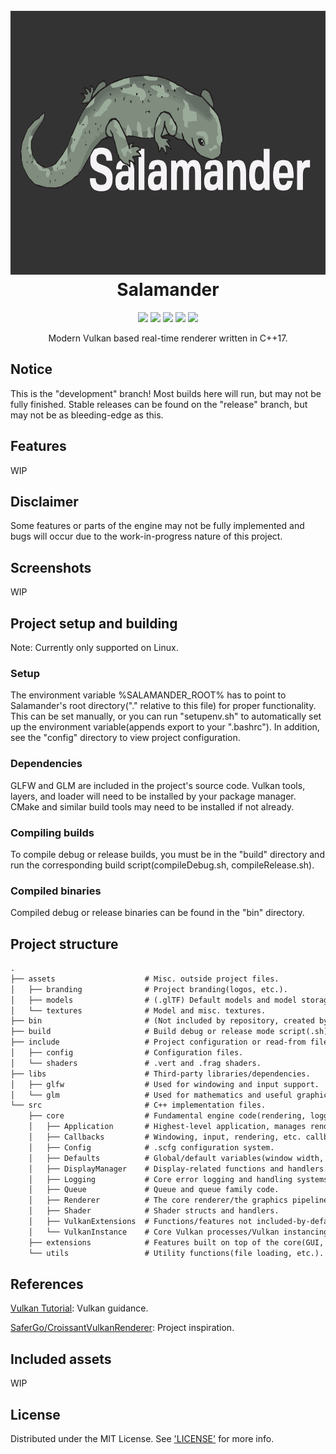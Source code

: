 <h1 align="center">
    <br>
    <img src="https://github.com/ljmrt/salamander/blob/ee50dac4b6d9a2d4f5200d80055a1c4f4d843450/assets/branding/logo3000x1688.png" alt="Salamander" width="750" height="422">
    <br>
    Salamander
    <br>
</h1>
<p align="center">
    <img src="https://img.shields.io/static/v1?label=release-version&message=1.0.3&color=green">
    <img src="https://img.shields.io/static/v1?label=build-version&message=1.0.3&color=green">
    <img src="https://img.shields.io/static/v1?label=language&message=C%2B%2B17&color=green">
    <img src="https://img.shields.io/static/v1?label=platform&message=Linux&color=green">
    <img src="https://img.shields.io/static/v1?label=development&message=Active&color=green">
</p>
<p align="center">Modern Vulkan based real-time renderer written in C++17.</p>

## Notice

This is the "development" branch! Most builds here will run, but may not be fully finished. Stable releases can be found on the "release" branch, but may not be as bleeding-edge as this.

## Features

WIP

## Disclaimer

Some features or parts of the engine may not be fully implemented and bugs will occur due to the work-in-progress nature of this project.

## Screenshots

WIP

## Project setup and building

Note: Currently only supported on Linux.

### Setup

The environment variable %SALAMANDER_ROOT% has to point to Salamander's root directory("." relative to this file) for proper functionality. This can be set manually, or you can run "setupenv.sh" to automatically set up the environment variable(appends export to your ".bashrc"). In addition, see the "config" directory to view project configuration.

### Dependencies

GLFW and GLM are included in the project's source code. Vulkan tools, layers, and loader will need to be installed by your package manager. CMake and similar build tools may need to be installed if not already.

### Compiling builds

To compile debug or release builds, you must be in the "build" directory and run the corresponding build script(compileDebug.sh, compileRelease.sh).

### Compiled binaries

Compiled debug or release binaries can be found in the "bin" directory.

## Project structure

```diff
.
├── assets                    # Misc. outside project files.
│   ├── branding              # Project branding(logos, etc.).
│   ├── models                # (.glTF) Default models and model storage directory.
│   └── textures              # Model and misc. textures.
├── bin                       # (Not included by repository, created by script) Output binary files.
├── build                     # Build debug or release mode script(.sh), CMake output file directory.
├── include                   # Project configuration or read-from files.
│   ├── config                # Configuration files.
│   └── shaders               # .vert and .frag shaders.
├── libs                      # Third-party libraries/dependencies.
│   ├── glfw                  # Used for windowing and input support.
│   └── glm                   # Used for mathematics and useful graphics functions.
└── src                       # C++ implementation files.
    ├── core                  # Fundamental engine code(rendering, logging, configuration, etc.).
    │   ├── Application       # Highest-level application, manages renderer and Vulkan instance.
    │   ├── Callbacks         # Windowing, input, rendering, etc. callbacks.
    │   ├── Config            # .scfg configuration system.
    │   ├── Defaults          # Global/default variables(window width, window height, etc.).
    │   ├── DisplayManager    # Display-related functions and handlers.
    │   ├── Logging           # Core error logging and handling systems(currently only enabled in debug builds).
    │   ├── Queue             # Queue and queue family code.
    │   ├── Renderer          # The core renderer/the graphics pipeline container.
    │   ├── Shader            # Shader structs and handlers.
    │   ├── VulkanExtensions  # Functions/features not included-by-default in Vulkan(loaded in here).
    │   └── VulkanInstance    # Core Vulkan processes/Vulkan instancing code.
    ├── extensions            # Features built on top of the core(GUI, image loading, etc.).
    └── utils                 # Utility functions(file loading, etc.).
```

## References

[Vulkan Tutorial](https://vulkan-tutorial.com/): Vulkan guidance.

[SaferGo/CroissantVulkanRenderer](https://github.com/SaferGo/CroissantVulkanRenderer): Project inspiration.

## Included assets

WIP

## License

Distributed under the MIT License. See ['LICENSE'](https://github.com/ljmrt/salamander/blob/master/LICENSE) for more info.
